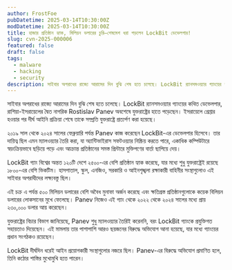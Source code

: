 ```yaml
---
author: FrostFoe
pubDatetime: 2025-03-14T10:30:00Z
modDatetime: 2025-03-14T10:30:00Z
title: হাজার প্রতিষ্ঠান হ্যাক, মিলিয়ন ডলারের চুরি—শেষমেশ ধরা পড়লেন LockBit ডেভেলপার!
slug: cvn-2025-000006
featured: false
draft: false
tags:
  - malware
  - hacking
  - security
description: সাইবার অপরাধের রাজ্যে আরামের দিন বুঝি শেষ হতে চলেছে। LockBit র‍্যানসমওয়্যার গ্যাংয়ের কথিত ডেভেলপার, রাশিয়া-ইসরায়েলের দ্বৈত নাগরিক Rostislav Panev অবশেষে যুক্তরাষ্ট্রের হাতে পড়েছেন...
---
```


সাইবার অপরাধের রাজ্যে আরামের দিন বুঝি শেষ হতে চলেছে। LockBit র‍্যানসমওয়্যার গ্যাংয়ের কথিত ডেভেলপার, রাশিয়া-ইসরায়েলের দ্বৈত নাগরিক Rostislav Panev অবশেষে যুক্তরাষ্ট্রের হাতে পড়েছেন। ইসরায়েলে গ্রেপ্তার হওয়ার পর দীর্ঘ আইনি প্রক্রিয়া শেষে তাকে সম্প্রতি যুক্তরাষ্ট্রে প্রত্যর্পণ করা হয়েছে।

২০১৯ সাল থেকে ২০২৪ সালের ফেব্রুয়ারি পর্যন্ত Panev কাজ করেছেন LockBit-এর ডেভেলপার হিসেবে। তার দায়িত্ব ছিল এমন ম্যালওয়্যার তৈরি করা, যা অ্যান্টিভাইরাস সফটওয়্যার নিষ্ক্রিয় করতে পারে, একাধিক কম্পিউটারে স্বয়ংক্রিয়ভাবে ছড়িয়ে পড়ে এবং আক্রান্ত প্রতিষ্ঠানের সমস্ত প্রিন্টারে মুক্তিপণের বার্তা ছাপিয়ে দেয়।

LockBit গ্যাং বিশ্বের অন্তত ১২০টি দেশে ২৫০০-এর বেশি প্রতিষ্ঠান হ্যাক করেছে, যার মধ্যে শুধু যুক্তরাষ্ট্রেই রয়েছে ১৮০০-এর বেশি ভিকটিম। হাসপাতাল, স্কুল, এনজিও, সরকারি ও আইনশৃঙ্খলা রক্ষাকারী বাহিনীর সংস্থাগুলোও এই সাইবার অপরাধীদের লক্ষ্যবস্তু ছিল।

এই চক্র এ পর্যন্ত ৫০০ মিলিয়ন ডলারের বেশি অবৈধ মুনাফা অর্জন করেছে এবং ক্ষতিগ্রস্ত প্রতিষ্ঠানগুলোকে কয়েক বিলিয়ন ডলারের লোকসানের মুখে ফেলেছে। Panev নিজেও এই গ্যাং থেকে ২০২২ থেকে ২০২৪ সালের মধ্যে প্রায় ২৩০,০০০ ডলার আয় করেছেন।

যুক্তরাষ্ট্রের বিচার বিভাগ জানিয়েছে, Panev শুধু ম্যালওয়্যার তৈরিই করেননি, বরং LockBit গ্যাংকে প্রযুক্তিগত সহায়তাও দিয়েছেন। এই মামলায় তার পাশাপাশি আরও ছয়জনের বিরুদ্ধে অভিযোগ আনা হয়েছে, যার মধ্যে গ্যাংয়ের প্রধান সংগঠকও রয়েছেন।

LockBit দীর্ঘদিন ধরেই আইন প্রয়োগকারী সংস্থাগুলোর নজরে ছিল। Panev-এর বিরুদ্ধে অভিযোগ প্রমাণিত হলে, তিনি কঠোর শাস্তির মুখোমুখি হতে পারেন।
